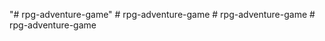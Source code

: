 "# rpg-adventure-game" 
#   r p g - a d v e n t u r e - g a m e  
 #   r p g - a d v e n t u r e - g a m e  
 #   r p g - a d v e n t u r e - g a m e  
 